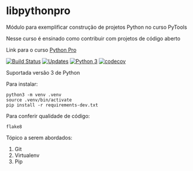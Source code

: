 # libpythonpro
Módulo para exemplificar construção de projetos Python no curso PyTools

Nesse curso é ensinado como contribuir com projetos de código aberto

Link para o curso [Python Pro](http://www.python.pro.br/)

[![Build Status](https://app.travis-ci.com/jasielserra/libpythonpro.svg?branch=master)](https://app.travis-ci.com/jasielserra/libpythonpro)
[![Updates](https://pyup.io/repos/github/jasielserra/libpythonpro/shield.svg)](https://pyup.io/repos/github/jasielserra/libpythonpro/)
[![Python 3](https://pyup.io/repos/github/jasielserra/libpythonpro/python-3-shield.svg)](https://pyup.io/repos/github/jasielserra/libpythonpro/)
[![codecov](https://codecov.io/gh/jasielserra/libpythonpro/branch/master/graph/badge.svg?token=IW4AM1QFVW)](https://codecov.io/gh/jasielserra/libpythonpro)


Suportada versão 3 de Python

Para instalar:

```console
python3 -m venv .venv
source .venv/bin/activate
pip install -r requirements-dev.txt
```    

Para  conferir qualidade de código:

```console
flake8
```  
Tópico a serem abordados:
1. Git
2. Virtualenv
3. Pip